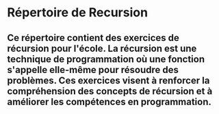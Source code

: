 # Répertoire de Recursion

## Ce répertoire contient des exercices de récursion pour l'école. La récursion est une technique de programmation où une fonction s'appelle elle-même pour résoudre des problèmes. Ces exercices visent à renforcer la compréhension des concepts de récursion et à améliorer les compétences en programmation.